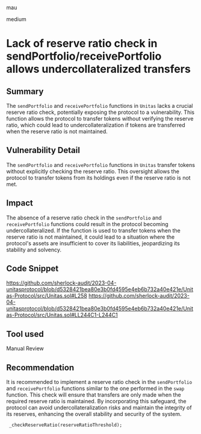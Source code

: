 mau

medium

# Lack of reserve ratio check in sendPortfolio/receivePortfolio allows undercollateralized transfers

## Summary
The `sendPortfolio` and `receivePortfolio` functions in `Unitas` lacks a crucial reserve ratio check, potentially exposing the protocol to a vulnerability. This function allows the protocol to transfer tokens without verifying the reserve ratio, which could lead to undercollateralization if tokens are transferred when the reserve ratio is not maintained.
 
## Vulnerability Detail
The `sendPortfolio` and `receivePortfolio` functions in `Unitas` transfer tokens without explicitly checking the reserve ratio. This oversight allows the protocol to transfer tokens from its holdings even if the reserve ratio is not met.

## Impact
The absence of a reserve ratio check in the `sendPortfolio` and `receivePortfolio` functions could result in the protocol becoming undercollateralized. If the function is used to transfer tokens when the reserve ratio is not maintained, it could lead to a situation where the protocol's assets are insufficient to cover its liabilities, jeopardizing its stability and solvency.

## Code Snippet
https://github.com/sherlock-audit/2023-04-unitasprotocol/blob/d5328421bea80e3b0fd4595e4eb6b732a40e421e/Unitas-Protocol/src/Unitas.sol#L258
https://github.com/sherlock-audit/2023-04-unitasprotocol/blob/d5328421bea80e3b0fd4595e4eb6b732a40e421e/Unitas-Protocol/src/Unitas.sol#LL244C1-L244C1

## Tool used
Manual Review

## Recommendation
It is recommended to implement a reserve ratio check in the `sendPortfolio` and `receivePortfolio`  functions similar to the one performed in the `swap` function. This check will ensure that transfers are only made when the required reserve ratio is maintained. By incorporating this safeguard, the protocol can avoid undercollateralization risks and maintain the integrity of its reserves, enhancing the overall stability and security of the system.

```solidity
 _checkReserveRatio(reserveRatioThreshold);
```
